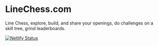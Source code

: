 # LineChess.com

Line Chess, explore, build, and share your openings, do challenges on a skill tree, grind leaderboards.

[![Netlify Status](https://api.netlify.com/api/v1/badges/c30f3b4a-8d66-4947-b768-edd69e69e35d/deploy-status)](https://app.netlify.com/projects/linechess/deploys)
